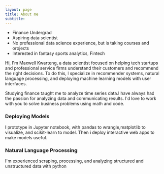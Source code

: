 ```yaml
---
layout: page
title: About me
subtitle: 
---
```



- Finance Undergrad
- Aspiring data scientist
- No professional data science experience, but is taking courses and orojects
- Interested in fantasy sports analytics, Fintech


Hi, I'm Maxwell Kwarteng, a data scientist focused on helping tech startups and professional service firms understand their customers and recommend the right decisions. To do this, I specialize in recommender systems, natural language processing, and deploying machine learning models with user interfaces.

Studying finance taught me to analyze time series data.I have always had the passion for analyzing data and communicating results. I'd love to work with you to solve business problems using math and code.

### Deploying Models
I prototype in Jupyter notebook, with pandas to wrangle,matplotlib to visualize, and scikit-learn to model. Then i deploy interactive web apps to make models useful.

### Natural Language Processing
I'm experienced scraping, processing, and analyzing structured and unstructured data with python


